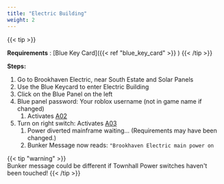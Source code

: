 ```yaml
---
title: "Electric Building"
weight: 2
---
```



{{< tip >}}

**Requirements** : [Blue Key Card]({{< ref "blue_key_card" >}}  )
{{< /tip >}}


**Steps:**

1. Go to Brookhaven Electric, near South Estate and Solar Panels
2. Use the Blue Keycard to enter Electric Building
3. Click on the Blue Panel on the left
4. Blue panel password: Your roblox username (not in game name if changed)
	1. Activates [A02](#_vblndiv11dkj)
5. Turn on right switch: Activates [A03](#_5tgexk4m9coj)
	1. Power diverted mainframe waiting… (Requirements may have been changed.)
	2. Bunker Message now reads:
	`"Brookhaven Electric main power on`

{{< tip "warning" >}}	
Bunker message could be different if Townhall Power switches haven't been touched!
{{< /tip >}}